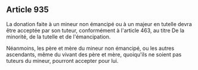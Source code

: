 Article 935
----
La donation faite à un mineur non émancipé ou à un majeur en tutelle devra être
acceptée par son tuteur, conformément à l'article 463, au titre De la minorité,
de la tutelle et de l'émancipation.

Néanmoins, les père et mère du mineur non émancipé, ou les autres ascendants,
même du vivant des père et mère, quoiqu'ils ne soient pas tuteurs du mineur,
pourront accepter pour lui.
